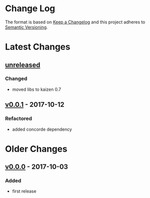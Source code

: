 Change Log
==========

The format is based on [Keep a Changelog] and this project adheres to
[Semantic Versioning].

Latest Changes
==============

[unreleased]
------------

### Changed

-   moved libs to kaizen 0.7

[v0.0.1] - 2017-10-12
---------------------

### Refactored

-   added concorde dependency

Older Changes
=============

[v0.0.0] - 2017-10-03
---------------------

### Added

-   first release

  [Keep a Changelog]: http://keepachangelog.com/
  [Semantic Versioning]: http://semver.org/
  [unreleased]: https://github.com/binaryphile/jiff-core/compare/v0.0.1...v0.0
  [v0.0.1]: https://github.com/binaryphile/jiff-core/compare/v0.0.0...v0.0.1
  [concorde]: https://github.com/binaryphile/concorde
  [v0.0.0]: https://github.com/binaryphile/jiff-core/tree/v0.0.0
